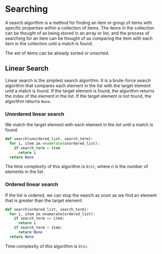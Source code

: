 # Searching

A search algorithm is a method for finding an item or group of items with specific properties within a collection of items. The items in the collection can be thought of as being stored in an array or list, and the process of searching for an item can be thought of as comparing the item with each item in the collection until a match is found.

The set of items can be already sorted or unsorted.

## Linear Search

Linear search is the simplest search algorithm. It is a brute-force search algorithm that compares each element in the list with the target element until a match is found. If the target element is found, the algorithm returns the index of the element in the list. If the target element is not found, the algorithm returns `None`.

### Unordered linear search

We match the target element with each element in the list until a match is found.

```python
def search(unordered_list, search_term):
  for i, item in enumerate(unordered_list):
    if search_term = item
      return i
  return None
```

The time complexity of this algorithm is `O(n)`, where n is the number of elements in the list.

### Ordered linear search

If the list is ordered, we can stop the search as soon as we find an element that is greater than the target element.

```python
def search(ordered_list, search_term):
  for i, item in enumarate(ordered_list):
    if search_term == item:
      return i
    if search_term < item:
      return None
  return None
```

Time complexity of this algorithm is `O(n)`.
